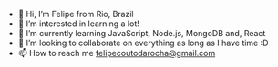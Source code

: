 - 👋 Hi, I’m Felipe from Rio, Brazil
- 👀 I’m interested in learning a lot!
- 🌱 I’m currently learning JavaScript, Node.js, MongoDB and, React 
- 💞️ I’m looking to collaborate on everything as long as I have time :D
- 📫 How to reach me felipecoutodarocha@gmail.com

<!---
felipehimself/felipehimself is a ✨ special ✨ repository because its `README.md` (this file) appears on your GitHub profile.
You can click the Preview link to take a look at your changes.
--->
